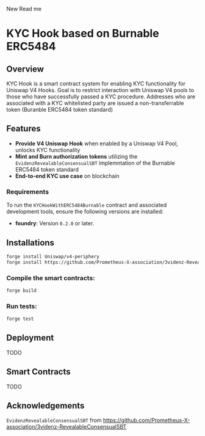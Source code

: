 New Read me
# KYC Hook based on Burnable ERC5484

## Overview

KYC Hook is a smart contract system for enabling KYC functionality for Uniswap V4 Hooks. Goal is to restrict interaction with Uniswap V4 pools to those who have successfully passed a KYC procedure. 
Addresses who are associated with a KYC whitelisted party are issued a non-transferrable token (Buranble ERC5484 token standard)

## Features
- **Provide V4 Uniswap Hook** when enabled by a Uniswap V4 Pool, unlocks KYC functionality
- **Mint and Burn authorization tokens** utilizing the `EvidenzRevealableConsensualSBT` implemntation of the Burnable ERC5484 token standard 
- **End-to-end KYC use case** on blockchain

### Requirements
To run the `KYCHookWithERC5484Burnable` contract and associated development tools, ensure the following versions are installed:

- **foundry**: Version `0.2.0` or later.

## Installations

```bash
forge install Uniswap/v4-periphery
forge install https://github.com/Prometheus-X-association/3videnz-RevealableConsensualSBT
```

### Compile the smart contracts:

```bash
forge build
```
### Run tests:

```bash
forge test
```

## Deployment

TODO

## Smart Contracts

TODO

## Acknowledgements

`EvidenzRevealableConsensualSBT` from https://github.com/Prometheus-X-association/3videnz-RevealableConsensualSBT
